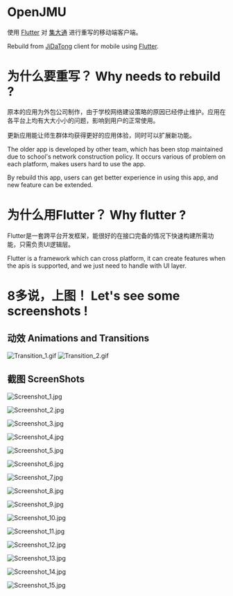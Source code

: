 # OpenJMU

使用 [Flutter](https://flutter.dev/) 对 [集大通](http://99.jmu.edu.cn/) 进行重写的移动端客户端。

Rebuild from [JiDaTong](http://99.jmu.edu.cn/) client for mobile using [Flutter](https://flutter.dev/).

# 为什么要重写？ Why needs to rebuild ?

原本的应用为外包公司制作，由于学校网络建设策略的原因已经停止维护。应用在各平台上均有大大小小的问题，影响到用户的正常使用。

更新应用能让师生群体均获得更好的应用体验，同时可以扩展新功能。

The older app is developed by other team, which has been stop maintained due to school's network construction policy. It occurs various of problem on each platform, makes users hard to use the app.

By rebuild this app, users can get better experience in using this app, and new feature can be extended.

# 为什么用Flutter？ Why flutter ?

Flutter是一套跨平台开发框架，能很好的在接口完备的情况下快速构建所需功能，只需负责UI逻辑层。

Flutter is a framework which can cross platform, it can create features when the apis is supported, and we just need to handle with UI layer.

# 8多说，上图！ Let's see some screenshots !

## 动效 Animations and Transitions

![Transition_1.gif](screenshots/Transition_1.gif)
![Transition_2.gif](screenshots/Transition_2.gif)

## 截图 ScreenShots
![Screenshot_1.jpg](screenshots/Screenshot_1.jpg)

![Screenshot_2.jpg](screenshots/Screenshot_2.jpg)

![Screenshot_3.jpg](screenshots/Screenshot_3.jpg)

![Screenshot_4.jpg](screenshots/Screenshot_4.jpg)

![Screenshot_5.jpg](screenshots/Screenshot_5.jpg)

![Screenshot_6.jpg](screenshots/Screenshot_6.jpg)

![Screenshot_7.jpg](screenshots/Screenshot_7.jpg)

![Screenshot_8.jpg](screenshots/Screenshot_8.jpg)

![Screenshot_9.jpg](screenshots/Screenshot_9.jpg)

![Screenshot_10.jpg](screenshots/Screenshot_10.jpg)

![Screenshot_11.jpg](screenshots/Screenshot_11.jpg)

![Screenshot_12.jpg](screenshots/Screenshot_12.jpg)

![Screenshot_13.jpg](screenshots/Screenshot_13.jpg)

![Screenshot_14.jpg](screenshots/Screenshot_14.jpg)

![Screenshot_15.jpg](screenshots/Screenshot_15.jpg)
